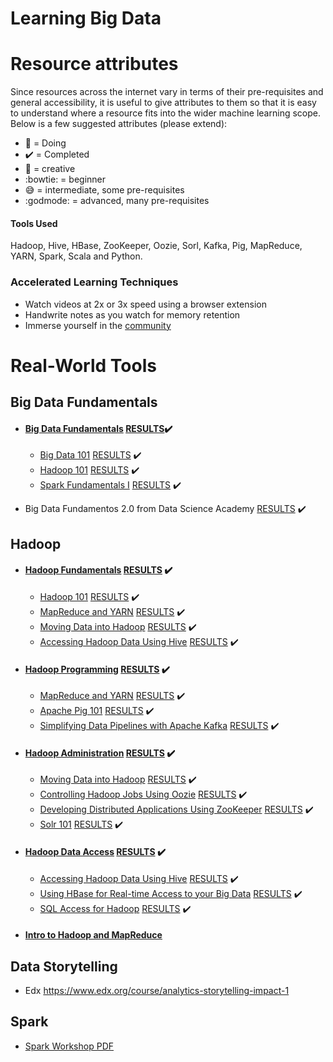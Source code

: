 # Learning Big Data
# Resource attributes

Since resources across the internet vary in terms of their pre-requisites and general accessibility, it is useful to
give attributes to them so that it is easy to understand where a resource fits into the wider machine learning scope. Below is a few suggested attributes (please extend):
 
 - :blue_book: = Doing
 - :heavy_check_mark: = Completed
 - :rainbow: = creative
 - :bowtie: = beginner
 - :sweat_smile: = intermediate, some pre-requisites
 - :godmode: = advanced, many pre-requisites


#### Tools Used
Hadoop, Hive, HBase, ZooKeeper, Oozie, Sorl, Kafka, Pig, MapReduce, YARN, Spark, Scala and Python.

### Accelerated Learning Techniques
- Watch videos at 2x or 3x speed using a browser extension
- Handwrite notes as you watch for memory retention
- Immerse yourself in the [community](https://medium.com/@exastax/top-20-data-science-blogs-and-websites-for-data-scientists-d88b7d99740)

# Real-World Tools

## Big Data Fundamentals
- #### [Big Data Fundamentals](https://cognitiveclass.ai/learn/big-data/) [RESULTS](https://github.com/helpthx/Big_Data/tree/master/Big%20Data%20Fundamentals):heavy_check_mark:
	- [Big Data 101](https://cognitiveclass.ai/courses/what-is-big-data/) [RESULTS](https://github.com/helpthx/Big_Data/blob/master/Big%20Data%20Fundamentals/Cognitive%20Class%20BD0101EN%20Certificate%20_%20Cognitive%20Class.pdf) :heavy_check_mark:
	- [Hadoop 101](https://cognitiveclass.ai/courses/introduction-to-hadoop/) [RESULTS](https://github.com/helpthx/Big_Data/blob/master/Big%20Data%20Fundamentals/BigDataUniversity%20BD0111EN%20Certificate%20_%20Cognitive%20Class.pdf) :heavy_check_mark:
	- [Spark Fundamentals I](https://cognitiveclass.ai/courses/what-is-spark/) [RESULTS](https://github.com/helpthx/Big_Data/blob/master/Big%20Data%20Fundamentals/Cognitive%20Class%20BD0211EN%20Certificate%20_%20Cognitive%20Class.pdf) :heavy_check_mark:

- Big Data Fundamentos 2.0 from Data Science Academy [RESULTS](https://github.com/helpthx/Big_Data/blob/master/certificate-big-data-fundamentos-20.pdf) :heavy_check_mark:

## Hadoop
- #### [Hadoop Fundamentals](https://cognitiveclass.ai/learn/hadoop/) [RESULTS](https://github.com/helpthx/Big_Data/tree/master/Hadoop%20Fundamentals) :heavy_check_mark:
 	- [Hadoop 101](https://cognitiveclass.ai/courses/introduction-to-hadoop/) [RESULTS](https://github.com/helpthx/Big_Data/blob/master/Big%20Data%20Fundamentals/BigDataUniversity%20BD0111EN%20Certificate%20_%20Cognitive%20Class.pdf) :heavy_check_mark:
	- [MapReduce and YARN](https://cognitiveclass.ai/courses/mapreduce-and-yarn/) [RESULTS](https://github.com/helpthx/Big_Data/blob/master/Hadoop%20Fundamentals/Big%20Data%20University%20BD0115EN%20Certificate%20_%20Cognitive%20Class.pdf) :heavy_check_mark:
	- [Moving Data into Hadoop](https://cognitiveclass.ai/courses/flume-sqoop-moving-data-into-hadoop/) [RESULTS](https://github.com/helpthx/Big_Data/blob/master/Hadoop%20Fundamentals/Big%20Data%20University%20BD0131EN%20Certificate%20_%20Cognitive%20Class.pdf) :heavy_check_mark:
	- [Accessing Hadoop Data Using Hive](https://cognitiveclass.ai/courses/hadoop-hive/) [RESULTS](https://github.com/helpthx/Big_Data/blob/master/Hadoop%20Fundamentals/Big%20Data%20University%20BD0141EN%20Certificate%20_%20Cognitive%20Class.pdf) :heavy_check_mark:
- #### [Hadoop Programming](https://cognitiveclass.ai/learn/big-data-hadoop-programming/) [RESULTS](https://github.com/helpthx/Big_Data/tree/master/Hadoop%20Programming) :heavy_check_mark:
	-  [MapReduce and YARN](https://cognitiveclass.ai/courses/mapreduce-and-yarn/) [RESULTS](https://github.com/helpthx/Big_Data/blob/master/Hadoop%20Fundamentals/Big%20Data%20University%20BD0115EN%20Certificate%20_%20Cognitive%20Class.pdf) :heavy_check_mark:
	- [Apache Pig 101](https://cognitiveclass.ai/courses/introduction-to-pig/) [RESULTS](https://github.com/helpthx/Big_Data/blob/master/Hadoop%20Programming/Big%20Data%20University%20BD0121EN%20Certificate%20_%20Cognitive%20Class.pdf) :heavy_check_mark:
	- [Simplifying Data Pipelines with Apache Kafka](https://cognitiveclass.ai/courses/simplifyingdatapipelines/) [RESULTS](https://github.com/helpthx/Big_Data/blob/master/Hadoop%20Programming/Big%20Data%20University%20BD0123EN%20Certificate%20_%20Cognitive%20Class.pdf) :heavy_check_mark:

- #### [Hadoop Administration](https://cognitiveclass.ai/learn/hadoop-administration/) [RESULTS](https://github.com/helpthx/Big_Data/tree/master/Hadoop%20Administration) :heavy_check_mark:
	- [Moving Data into Hadoop](https://cognitiveclass.ai/courses/flume-sqoop-moving-data-into-hadoop/) [RESULTS](https://github.com/helpthx/Big_Data/blob/master/Hadoop%20Fundamentals/Big%20Data%20University%20BD0131EN%20Certificate%20_%20Cognitive%20Class.pdf) :heavy_check_mark:
	- [Controlling Hadoop Jobs Using Oozie](https://cognitiveclass.ai/courses/controlling-hadoop-jobs-using-oozie/) [RESULTS](https://github.com/helpthx/Big_Data/blob/master/Hadoop%20Administration/Big%20Data%20University%20BD0133EN%20Certificate%20_%20Cognitive%20Class.pdf) :heavy_check_mark:
	- [Developing Distributed Applications Using ZooKeeper](https://cognitiveclass.ai/courses/developing-distributed-applications-using-zookeeper/) [RESULTS](https://github.com/helpthx/Big_Data/blob/master/Hadoop%20Administration/Big%20Data%20University%20BD0135EN%20Certificate%20_%20Cognitive%20Class.pdf) :heavy_check_mark:
	- [Solr 101](https://cognitiveclass.ai/courses/introduction-to-solr/) [RESULTS](https://github.com/helpthx/Big_Data/blob/master/Hadoop%20Administration/Big%20Data%20University%20BD0137EN%20Certificate%20_%20Cognitive%20Class.pdf) :heavy_check_mark:

- #### [Hadoop Data Access](https://cognitiveclass.ai/learn/big-data-storage-and-retrieval/) [RESULTS](https://github.com/helpthx/Big_Data/tree/master/Hadoop%20Data%20Access) :heavy_check_mark:
	- [Accessing Hadoop Data Using Hive](https://cognitiveclass.ai/courses/hadoop-hive/) [RESULTS](https://github.com/helpthx/Big_Data/blob/master/Hadoop%20Fundamentals/Big%20Data%20University%20BD0141EN%20Certificate%20_%20Cognitive%20Class.pdf) :heavy_check_mark:
	- [Using HBase for Real-time Access to your Big Data](https://cognitiveclass.ai/courses/using-hbase-for-real-time-access-to-your-big-data/) [RESULTS](https://github.com/helpthx/Big_Data/blob/master/Hadoop%20Data%20Access/Big%20Data%20University%20BD0143EN%20Certificate%20_%20Cognitive%20Class.pdf) :heavy_check_mark:
	- [SQL Access for Hadoop](https://cognitiveclass.ai/courses/sql-access-for-hadoop/) [RESULTS](https://github.com/helpthx/Big_Data/blob/master/Hadoop%20Data%20Access/Big%20Data%20University%20BD0145EN%20Certificate%20_%20Cognitive%20Class.pdf) :heavy_check_mark:

- #### [Intro to Hadoop and MapReduce]( https://www.udacity.com/course/intro-to-hadoop-and-mapreduce--ud617) 

## Data Storytelling
- Edx https://www.edx.org/course/analytics-storytelling-impact-1

## Spark
- [Spark Workshop PDF](https://stanford.edu/~rezab/sparkclass/slides/itas_workshop.pdf )



